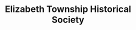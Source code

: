 ---
layout: repo
title: "Elizabeth Township Historical Society"
id: 13223
permalink: repos/13223/
---